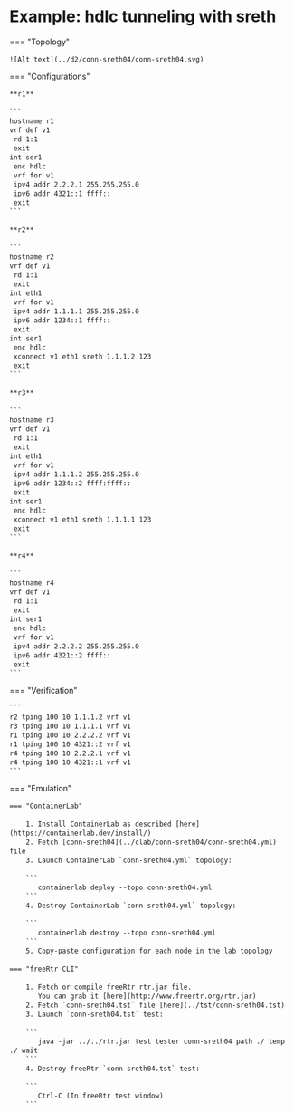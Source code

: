 # Example: hdlc tunneling with sreth

=== "Topology"

    ![Alt text](../d2/conn-sreth04/conn-sreth04.svg)

=== "Configurations"

    **r1**

    ```
    hostname r1
    vrf def v1
     rd 1:1
     exit
    int ser1
     enc hdlc
     vrf for v1
     ipv4 addr 2.2.2.1 255.255.255.0
     ipv6 addr 4321::1 ffff::
     exit
    ```

    **r2**

    ```
    hostname r2
    vrf def v1
     rd 1:1
     exit
    int eth1
     vrf for v1
     ipv4 addr 1.1.1.1 255.255.255.0
     ipv6 addr 1234::1 ffff::
     exit
    int ser1
     enc hdlc
     xconnect v1 eth1 sreth 1.1.1.2 123
     exit
    ```

    **r3**

    ```
    hostname r3
    vrf def v1
     rd 1:1
     exit
    int eth1
     vrf for v1
     ipv4 addr 1.1.1.2 255.255.255.0
     ipv6 addr 1234::2 ffff:ffff::
     exit
    int ser1
     enc hdlc
     xconnect v1 eth1 sreth 1.1.1.1 123
     exit
    ```

    **r4**

    ```
    hostname r4
    vrf def v1
     rd 1:1
     exit
    int ser1
     enc hdlc
     vrf for v1
     ipv4 addr 2.2.2.2 255.255.255.0
     ipv6 addr 4321::2 ffff::
     exit
    ```

=== "Verification"

    ```
    r2 tping 100 10 1.1.1.2 vrf v1
    r3 tping 100 10 1.1.1.1 vrf v1
    r1 tping 100 10 2.2.2.2 vrf v1
    r1 tping 100 10 4321::2 vrf v1
    r4 tping 100 10 2.2.2.1 vrf v1
    r4 tping 100 10 4321::1 vrf v1
    ```

=== "Emulation"

    === "ContainerLab"

        1. Install ContainerLab as described [here](https://containerlab.dev/install/)  
        2. Fetch [conn-sreth04](../clab/conn-sreth04/conn-sreth04.yml) file  
        3. Launch ContainerLab `conn-sreth04.yml` topology:  

        ```
           containerlab deploy --topo conn-sreth04.yml  
        ```
        4. Destroy ContainerLab `conn-sreth04.yml` topology:  

        ```
           containerlab destroy --topo conn-sreth04.yml  
        ```
        5. Copy-paste configuration for each node in the lab topology

    === "freeRtr CLI"

        1. Fetch or compile freeRtr rtr.jar file.  
           You can grab it [here](http://www.freertr.org/rtr.jar)  
        2. Fetch `conn-sreth04.tst` file [here](../tst/conn-sreth04.tst)  
        3. Launch `conn-sreth04.tst` test:  

        ```
           java -jar ../../rtr.jar test tester conn-sreth04 path ./ temp ./ wait
        ```
        4. Destroy freeRtr `conn-sreth04.tst` test:  

        ```
           Ctrl-C (In freeRtr test window)
        ```

